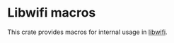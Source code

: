 # Libwifi macros

This crate provides macros for internal usage in [libwifi](https://github.com/Nukesor/libwifi).
